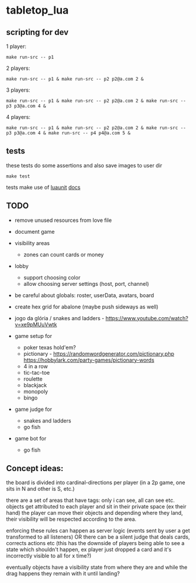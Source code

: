 # tabletop_lua

## scripting for dev

1 player:

    make run-src -- p1

2 players:

    make run-src -- p1 & make run-src -- p2 p2@a.com 2 &

3 players:

    make run-src -- p1 & make run-src -- p2 p2@a.com 2 & make run-src -- p3 p3@a.com 4 &

4 players:

    make run-src -- p1 & make run-src -- p2 p2@a.com 2 & make run-src -- p3 p3@a.com 4 & make run-src -- p4 p4@a.com 5 &

## tests

these tests do some assertions and also save images to user dir

    make test

tests make use of [luaunit](https://github.com/bluebird75/luaunit) [docs](https://luaunit.readthedocs.io/en/latest/)

## TODO

- remove unused resources from love file

- document game

- visibility areas
  - zones can count cards or money
- lobby
  - support choosing color
  - allow choosing server settings (host, port, channel)
- be careful about globals: roster, userData, avatars, board

- create hex grid for abalone (maybe push sideways as well)

- jogo da glória / snakes and ladders - https://www.youtube.com/watch?v=xe9pMUuVwtk
- game setup for
  - poker texas hold'em?
  - pictionary - https://randomwordgenerator.com/pictionary.php https://hobbylark.com/party-games/pictionary-words
  - 4 in a row
  - tic-tac-toe
  - roulette
  - blackjack
  - monopoly
  - bingo
- game judge for
  - snakes and ladders
  - go fish
- game bot for
  - go fish

## Concept ideas:

the board is divided into cardinal-directions per player
(in a 2p game, one sits in N and other is S, etc.)

there are a set of areas that have tags: only i can see, all can see etc.
objects get attributed to each player and sit in their private space (ex their hand)
the player can move their objects and depending where they land, their visibility will be respected according to the area.

enforcing these rules can happen as server logic (events sent by user a get transformed to all listeners)
OR
there can be a silent judge that deals cards, corrects actions etc (this has the downside of players being able to see a state which shouldn't happen, ex player just dropped a card and it's incorrectly visible to all for x time?)

eventually objects have a visibility state from where they are and while the drag happens they remain with it until landing?

